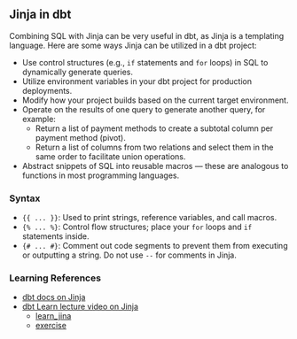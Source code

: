 ## Jinja in dbt

Combining SQL with Jinja can be very useful in dbt, as Jinja is a templating language. Here are some ways Jinja can be utilized in a dbt project:

- Use control structures (e.g., `if` statements and `for` loops) in SQL to dynamically generate queries.
- Utilize environment variables in your dbt project for production deployments.
- Modify how your project builds based on the current target environment.
- Operate on the results of one query to generate another query, for example:
  - Return a list of payment methods to create a subtotal column per payment method (pivot).
  - Return a list of columns from two relations and select them in the same order to facilitate union operations.
- Abstract snippets of SQL into reusable macros — these are analogous to functions in most programming languages.

### Syntax

- `{{ ... }}`: Used to print strings, reference variables, and call macros.
- `{% ... %}`: Control flow structures; place your `for` loops and `if` statements inside.
- `{# ... #}`: Comment out code segments to prevent them from executing or outputting a string. Do not use `--` for comments in Jinja.

### Learning References

- [dbt docs on Jinja](https://docs.getdbt.com/docs/build/jinja-macros)
- [dbt Learn lecture video on Jinja](https://learn.getdbt.com/learn/course/jinja-macros-and-packages/getting-started-with-jinja-40min/jinja-basics?page=4)
  - [learn_jina](https://github.com/lilizhoou/dbt-projects/blob/main/Jinja/learn_jinja.sql)
  - [exercise](https://github.com/lilizhoou/dbt-projects/blob/main/Jinja/exercise.sql)
